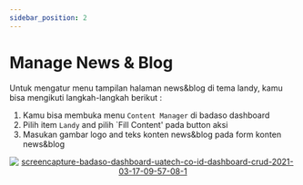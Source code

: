 ```yaml
---
sidebar_position: 2
---
```


# Manage News & Blog 

Untuk mengatur menu tampilan halaman news&blog di tema landy, kamu bisa mengikuti langkah-langkah berikut :
1. Kamu bisa membuka menu `Content Manager` di badaso dashboard
2. Pilih item `Landy` and pilih `Fill Content' pada button aksi
3. Masukan gambar logo and teks konten news&blog   pada form konten news&blog 
<p align="center">
   <a href="https://badaso-docs.uatech.co.id/">
    <img src="http://localhost:3000/img/blog-content.png" alt="screencapture-badaso-dashboard-uatech-co-id-dashboard-crud-2021-03-17-09-57-08-1" />
  </a>
</p>
